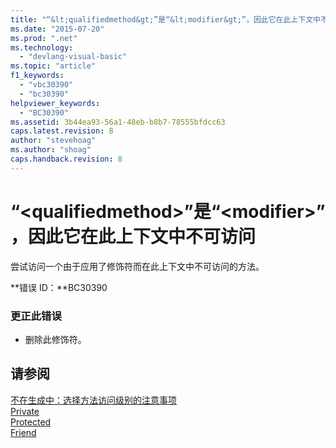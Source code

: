 ```yaml
---
title: "“&lt;qualifiedmethod&gt;”是“&lt;modifier&gt;”，因此它在此上下文中不可访问 | Microsoft Docs"
ms.date: "2015-07-20"
ms.prod: ".net"
ms.technology: 
  - "devlang-visual-basic"
ms.topic: "article"
f1_keywords: 
  - "vbc30390"
  - "bc30390"
helpviewer_keywords: 
  - "BC30390"
ms.assetid: 3b44ea93-56a1-48eb-b8b7-78555bfdcc63
caps.latest.revision: 8
author: "stevehoag"
ms.author: "shoag"
caps.handback.revision: 8
---
```

# “&lt;qualifiedmethod&gt;”是“&lt;modifier&gt;”，因此它在此上下文中不可访问
尝试访问一个由于应用了修饰符而在此上下文中不可访问的方法。  
  
 **错误 ID：**BC30390  
  
### 更正此错误  
  
-   删除此修饰符。  
  
## 请参阅  
 [不在生成中：选择方法访问级别的注意事项](http://msdn.microsoft.com/zh-cn/8b696461-2191-4cea-bb64-5fa3449da2ff)   
 [Private](../../visual-basic/language-reference/modifiers/private.md)   
 [Protected](../../visual-basic/language-reference/modifiers/protected.md)   
 [Friend](../../visual-basic/language-reference/modifiers/friend.md)
